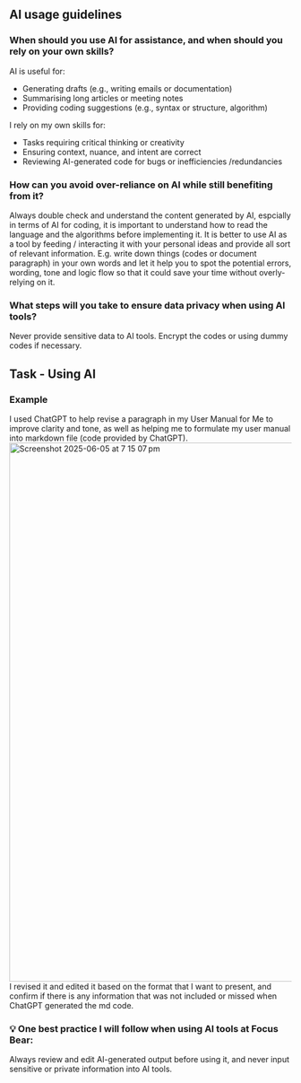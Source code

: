 ## AI usage guidelines

### When should you use AI for assistance, and when should you rely on your own skills?
AI is useful for:
- Generating drafts (e.g., writing emails or documentation)
- Summarising long articles or meeting notes
- Providing coding suggestions (e.g., syntax or structure, algorithm)

I rely on my own skills for:
- Tasks requiring critical thinking or creativity
- Ensuring context, nuance, and intent are correct
- Reviewing AI-generated code for bugs or inefficiencies /redundancies 

### How can you avoid over-reliance on AI while still benefiting from it?
Always double check and understand the content generated by AI, espcially in terms of AI for coding, it is important to understand how to read the language and the algorithms before implementing it. 
It is better to use AI as a tool by feeding / interacting it with your personal ideas and provide all sort of relevant information. E.g. write down things (codes or document paragraph) in your own words 
and let it help you to spot the potential errors, wording, tone and logic flow so that it could save your time without overly-relying on it.

### What steps will you take to ensure data privacy when using AI tools?
Never provide sensitive data to AI tools.
Encrypt the codes or using dummy codes if necessary.

## Task - Using AI
### Example
I used ChatGPT to help revise a paragraph in my User Manual for Me to improve clarity and tone, as well as helping me to formulate my user manual into markdown file (code provided by ChatGPT).
<img width="961" alt="Screenshot 2025-06-05 at 7 15 07 pm" src="https://github.com/user-attachments/assets/2782c79e-a4d8-4492-a439-144121411b05" />
I revised it and edited it based on the format that I want to present, and confirm if there is any information that was not included or missed when ChatGPT generated the md code. 


### 💡 One best practice I will follow when using AI tools at Focus Bear:

Always review and edit AI-generated output before using it, and never input sensitive or private information into AI tools.
